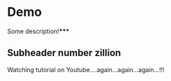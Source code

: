 # Demo

Some description!**\*\*\***

## Subheader number zillion $$$$

Watching tutorial on Youtube....again...again...again...!!!
